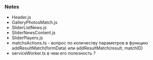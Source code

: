 ### Notes

- Header.js
- GalleryPhotosMatch.js
- SliderListNews.js
- SliderNewsContent.js 
- SliderPlayers.js
- matchsActions.ts - вопрос по количеству параметров в функцию addResultMatch(formData) или addResultMatch(result, matchID)
- serviceWorker.ts в чем его полезность ?
